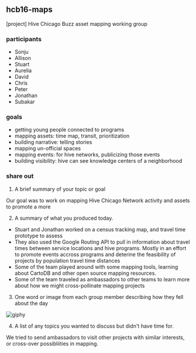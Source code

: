 ## hcb16-maps
[project] Hive Chicago Buzz asset mapping working group

### participants

* Sonju
* Allison
* Stuart
* Aurelia
* David
* Chris
* Peter
* Jonathan
* Subakar

### goals

* getting young people connected to programs
* mapping assets: time map, transit, prioritization
* building narrative: telling stories
* mapping un-official spaces
* mapping events: for hive networks, publicizing those events
* building visibility: hive can see knowledge centers of a neighborhood

### share out

1. A brief summary of your topic or goal

Our goal was to work on mapping Hive Chicago Network activity and assets to promote a more 

2. A summary of what you produced today.

* Stuart and Jonathan worked on a census tracking map, and travel time prototype to assess
* They also used the Google Routing API to pull in information about travel times between service locations and hive programs. Mostly in an effort to promote events accross programs and deterine the feasibility of projects by population travel time distances
* Some of the team played around with some mapping tools, learning about CartoDB and other open source mapping resources.
* Some of the team traveled as ambassadors to other teams to learn more about how we might cross-pollinate mapping projects

3. One word or image from each group member describing how they fell about the day

![giphy](http://i.giphy.com/9QWwgHzvuC7As.gif)

4. A list of any topics you wanted to discuss but didn't have time for.

We tried to send ambassadors to visit other projects with similar interests, or cross-over possibliities in mapping.
